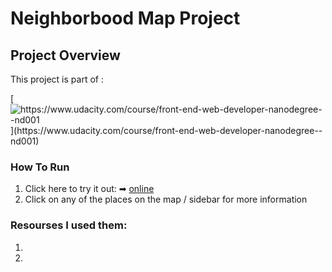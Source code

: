 # Neighborbood Map Project

## Project Overview

This project is part of :

[![](https://camo.githubusercontent.com/5d6c46e9edfbd7f3c5a764e44a9afe9868514f64/68747470733a2f2f696d672e736869656c64732e696f2f62616467652f556461636974792d46726f6e742d2d456e64253230576562253230446576656c6f7065722532304e616e6f6465677265652d3032623365342e737667 "https://www.udacity.com/course/front-end-web-developer-nanodegree--nd001")](https://www.udacity.com/course/front-end-web-developer-nanodegree--nd001)

### How To Run

1. Click here to try it out: ➡ [online](https://iabrar.github.io/neighborhood-map/)
2. Click on any of the places on the map / sidebar for more information


### Resourses I used them:
1. 
2. 
